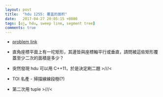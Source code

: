 ```yaml
---
layout: post
title:  "hdu 1255: 覆盖的面积"
date:   2017-04-27 20:05:15 +0800
tags: [oj, hdu, sweep line, segment tree]
comments: true
---
```

*   [problem link](http://acm.hdu.edu.cn/showproblem.php?pid=1255)  
*   直角座標平面上有一坨矩形，其邊皆與座標軸平行或垂直，請問被這些矩形覆蓋至少二次的面積是多少？

*   突然發現 hdu 可以用 C++11，於是決定刷二題 \>///<
*   TOI 名產 - 掃描線線段樹(?)
*   第二次用 tuple \>///<
<script src="https://gist-it.appspot.com/https://github.com/prprprpony/oj/blob/master/hdu/1255.cpp"></script>
